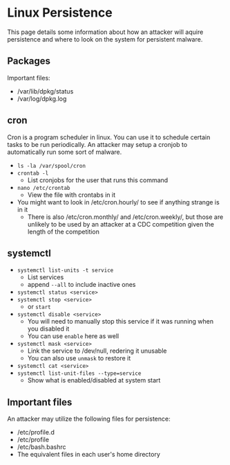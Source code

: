 # Linux Persistence 

This page details some information about how an attacker will aquire persistence and where to look on the system for persistent malware. 

## Packages 
Important files:
- /var/lib/dpkg/status
- /var/log/dpkg.log 

## cron
Cron is a program scheduler in linux. You can use it to schedule certain tasks to be run periodically. An attacker may setup a cronjob to automatically run some sort of malware. 

- `ls -la /var/spool/cron` 
- `crontab -l`
  - List cronjobs for the user that runs this command
- `nano /etc/crontab`
  - View the file with crontabs in it
- You might want to look in /etc/cron.hourly/ to see if anything strange is in it 
  - There is also /etc/cron.monthly/ and /etc/cron.weekly/, but those are unlikely to be used by an attacker at a CDC competition given the length of the competition 

## systemctl
- `systemctl list-units -t service`
  - List services 
  - append `--all` to include inactive ones
- `systemctl status <service>`
- `systemctl stop <service>`
  - or `start`
- `systemctl disable <service>` 
  - You will need to manually stop this service if it was running when you disabled it
  - You can use `enable` here as well
- `systemctl mask <service>`
  - Link the service to /dev/null, redering it unusable 
  - You can also use `unmask` to restore it 
- `systemctl cat <service>` 
- `systemctl list-unit-files --type=service`
  - Show what is enabled/disabled at system start
  
## Important files
An attacker may utilize the following files for persistence: 
- /etc/profile.d
- /etc/profile
- /etc/bash.bashrc
- The equivalent files in each user's home directory 